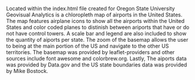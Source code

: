 Located within the index.html file created for Oregon State University Geovisual Analytics is a chloropleth map of airports in the United States. The map features airplane icons to show all the airports within the United States and color coded planes to distinish between ariports that have or do not have control towers. A scale bar and legend are also included to show the quantity of aiports per state. The zoom of the basemap allows the user to being at the main portion of the US and navigate to the other US territories. The basemap was provided by leaflet-providers and other sources include font awesome and colorbrew.org. Lastly, The aiports data was provided by Data.gov and the US state boundaries data was provided by Mike Bostock.  
